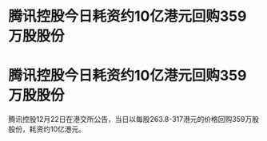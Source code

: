 # 腾讯控股今日耗资约10亿港元回购359万股股份

# 腾讯控股今日耗资约10亿港元回购359万股股份

腾讯控股12月22日在港交所公告，当日以每股263.8-317港元的价格回购359万股股份，耗资约10亿港元。

